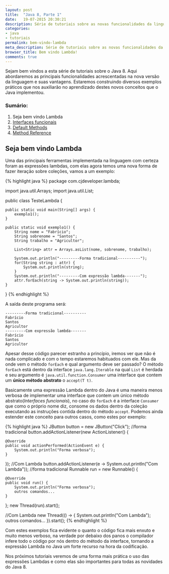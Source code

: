 ```yaml
---
layout: post
title:  "Java 8, Parte 1"
date:   19-07-2015 20:30:21  
description: Série de tutoriais sobre as novas funcionalidades da linguagem de programação Java, nesta primeira parte iremos entender como funcionam as expressões Lambdas.
categories:
- java
- tutoriais
permalink: bem-vindo-lambda
meta_description: Série de tutoriais sobre as novas funcionalidades da linguagem de programação Java, nesta primeira parte iremos entender como funcionam as expressões Lambdas.
browser_title: Bem vindo Lambda!
comments: true
---
```

Sejam bem vindos a esta série de tutoriais sobre o Java 8. Aqui abordaremos as principais funcionalidades acrescentadas na nova versão da linguagem e suas vantagens. Estaremos construindo diversos exemplos práticos que nos auxiliarão no aprendizado destes novos conceitos que o Java implementou.

### Sumário:

1. Seja bem vindo Lambda
2. [Interfaces funcionais](http://caiquejhones.github.io/interfaces-funcionais)
3. [Default Methods](http://caiquejhones.github.io/default-methods)
4. [Method Reference](http://caiquejhones.github.io/method-reference)

## Seja bem vindo Lambda

Uma das principais ferramentas implementada na linguagem com certeza foram as expressões lambdas, com elas agora temos uma nova forma de fazer iteração sobre coleções, vamos a um exemplo:

{% highlight java %}
package com.cjdeveloper.lambda;

import java.util.Arrays;
import java.util.List;

public class TesteLambda {

	public static void main(String[] args) {
		exemplo1();
	}
	
	public static void exemplo1() {
		String nome = "Fabrício";
		String sobrenome = "Santos";
		String trabalho = "Agricultor";
		
		List<String> attr = Arrays.asList(nome, sobrenome, trabalho);
		
		System.out.println("---------Forma tradicional----------");
		for(String string : attr) {
			System.out.println(string);
		}
		System.out.println("---------Com expressão lambda-------");
		attr.forEach(string -> System.out.println(string));
	}

}
{% endhighlight %}

A saída deste programa será:


	---------Forma tradicional----------
	Fabrício
	Santos
	Agricultor
	---------Com expressão lambda-------
	Fabrício
	Santos
	Agricultor


Apesar desse código parecer estranho a princípio, iremos ver que não é nada complicado e com o tempo estaremos habituados com ele. Mas da onde vem o método `forEach` e qual argumento deve ser passado? O método `forEach` está dentro da interface `java.lang.Iterable` na qual `List` é herdada e seu argumento é `java.util.function.Consumer` uma interface que contem um **único método abstrato** o `accept(T t)`.

Basicamente uma expressão Lambda dentro do Java é uma maneira menos verbosa de implementar uma interface que contem um único método abstrato(*Interfaces funcionais*), no caso do `forEach` é a interface `Consumer` que como o próprio nome diz, consome os dados dentro da coleção executando as instruções contida dentro do método `accept`. Podemos ainda estender este conceito para outros casos, como estes por exemplo:

{% highlight java %}
JButton button = new JButton("Click");
//forma tradicional
button.addActionListener(new ActionListener() {
	
	@Override
	public void actionPerformed(ActionEvent e) {
		System.out.println("Forma verbosa");
	}
});
//Com Lambda
button.addActionListener(e -> System.out.println("Com Lambda"));
//forma tradicional
Runnable run = new Runnable() {
	
	@Override
	public void run() {
		System.out.println("Forma verbosa");
		outros comandos...
	}
};
new Thread(run).start();

//Com Lambda
new Thread(() -> {
	System.out.println("Com Lambda");
	outros comandos...
}).start();
{% endhighlight %} 

Com estes exemplos fica evidente o quanto o código fica mais enxuto e muito menos verboso, na verdade por debaixo dos panos o compilador infere todo o código por nós dentro do método da interface, tornando a expressão Lambda no Java um forte recurso na hora da codificação.

Nos próximos tutoriais veremos de uma forma mais prática o uso das expressões Lambdas e como elas são importantes para todas as novidades do Java 8.
